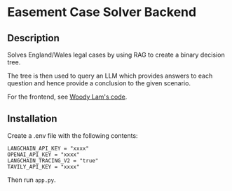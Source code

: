 # Easement Case Solver Backend
## Description
Solves England/Wales legal cases by using RAG to create a binary decision tree.

The tree is then used to query an LLM which provides answers to each question and hence provide a conclusion to the given scenario.

For the frontend, see [Woody Lam's code](https://github.com/woody-lam-cwl/binary-tree-frontend).

## Installation

Create a .env file with the following contents:

```
LANGCHAIN_API_KEY = "xxxx"
OPENAI_API_KEY = "xxxx"
LANGCHAIN_TRACING_V2 = "true"
TAVILY_API_KEY = "xxxx"
```
Then run `app.py`.
